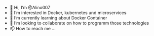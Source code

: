 - 👋 Hi, I’m @Alino007
- 👀 I’m interested in Docker, kubernetes und microservices
- 🌱 I’m currently learning about Docker Container
- 💞️ I’m looking to collaborate on how to programm those technologies
- 📫 How to reach me ...

<!---
Alino007/Alino007 is a ✨ special ✨ repository because its `README.md` (this file) appears on your GitHub profile.
You can click the Preview link to take a look at your changes.
--->
